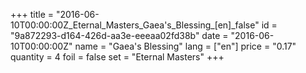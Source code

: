 +++
title = "2016-06-10T00:00:00Z_Eternal_Masters_Gaea's_Blessing_[en]_false"
id = "9a872293-d164-426d-aa3e-eeeaa02fd38b"
date = "2016-06-10T00:00:00Z"
name = "Gaea's Blessing"
lang = ["en"]
price = "0.17"
quantity = 4
foil = false
set = "Eternal Masters"
+++
